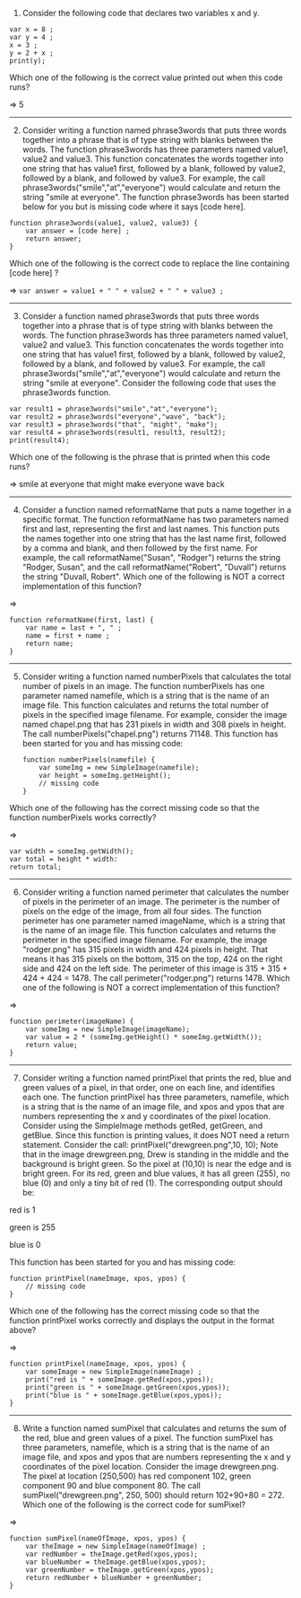 1. Consider the following code that declares two variables x and y. 

  ```
  var x = 8 ;
  var y = 4 ;
  x = 3 ;
  y = 2 + x ;
  print(y);
  ```

Which one of the following is the correct value printed out when this code runs?

=> 5

---

2. Consider writing a function named phrase3words that puts three words together into a phrase that is of type string with blanks between the words. The function phrase3words has three parameters named value1, value2 and value3. This function concatenates the words together into one string that has value1 first, followed by a blank, followed by value2, followed by a blank, and followed by value3.
For example, the call phrase3words("smile","at","everyone") would calculate and return the string "smile at everyone".
The function phrase3words has been started below for you but is missing code where it says [code here].

  ```
  function phrase3words(value1, value2, value3) {
      var answer = [code here] ;          
      return answer;
  }
  ```
Which one of the following is the correct code to replace the line containing  [code here] ?

=> `var answer = value1 + " " + value2 + " " + value3 ;`

---

3. Consider a function named phrase3words that puts three words together into a phrase that is of type string with blanks between the words. The function phrase3words has three parameters named value1, value2 and value3. This function concatenates the words together into one string that has value1 first, followed by a blank, followed by value2, followed by a blank, and followed by value3.
For example, the call phrase3words("smile","at","everyone") would calculate and return the string "smile at everyone".
Consider the following code that uses the phrase3words function. 

  ```
  var result1 = phrase3words("smile","at","everyone");
  var result2 = phrase3words("everyone","wave", "back");
  var result3 = phrase3words("that", "might", "make");
  var result4 = phrase3words(result1, result3, result2);
  print(result4);
  ```

Which one of the following is the phrase that is printed when this code runs?

=> smile at everyone that might make everyone wave back

---

4. Consider a function named reformatName that puts a name together in a specific format.  The function reformatName has two parameters named first and last, representing the first and last names. This function puts the names together into one string that has the last name first, followed by a comma and blank, and then followed by the first name. 
For example, the call reformatName("Susan", "Rodger") returns the string "Rodger, Susan", and the call reformatName("Robert", "Duvall") returns the string "Duvall, Robert".
Which one of the following is NOT a correct implementation of this function?

=>

```
function reformatName(first, last) {
    var name = last + ", " ;
    name = first + name ;
    return name;
}
```

---

5. Consider writing a function named numberPixels that calculates the total number of pixels in an image. The function numberPixels has one parameter named namefile, which is a string that is the name of an image file. This function calculates and returns the total number of pixels in the specified image filename.
For example, consider the image named chapel.png that has 231 pixels in width and 308 pixels in height. The call numberPixels("chapel.png") returns 71148. 
This function has been started for you and has missing code:

    ```
    function numberPixels(namefile) {
        var someImg = new SimpleImage(namefile);
        var height = someImg.getHeight();
        // missing code
    }
    ```

Which one of the following has the correct missing code so that the function numberPixels works correctly?

=>

```
var width = someImg.getWidth();
var total = height * width:
return total;
```

---

6. Consider writing a function named perimeter that calculates the number of pixels in the perimeter of an image. The perimeter is the number of pixels on the edge of the image, from all four sides. The function perimeter has one parameter named imageName, which is a string that is the name of an image file. This function calculates and returns the perimeter in the specified image filename.
For example, the image "rodger.png" has 315 pixels in width and 424 pixels in height. That means it has 315 pixels on the bottom, 315 on the top, 424 on the right side and 424 on the left side. The perimeter of this image is 315 + 315 + 424 + 424 =  1478. The call perimeter("rodger.png") returns 1478.
Which one of the following is NOT a correct implementation of this function?

=>

```
function perimeter(imageName) {
    var someImg = new SimpleImage(imageName);
    var value = 2 * (someImg.getHeight() * someImg.getWidth());
    return value;
}
```

---

7. Consider writing a function named printPixel that prints the red, blue and green values of a pixel, in that order, one on each line, and identifies each one. The function printPixel has three parameters,  namefile, which is a string that is the name of an image file, and xpos and ypos that are numbers representing the x and y coordinates of the pixel location. Consider using the SimpleImage methods getRed, getGreen, and getBlue. Since this function is printing values, it does NOT need a return statement. 
Consider the call: printPixel("drewgreen.png",10, 10);
Note that in the image drewgreen.png, Drew is standing in the middle and the background is bright green. So the pixel at (10,10) is near the edge and is bright green. For its red, green and blue values, it has all green (255), no blue (0)  and only a tiny bit of red (1). The corresponding output should be:

red is 1

green is 255

blue is 0

This function has been started for you and has missing code:

```
function printPixel(nameImage, xpos, ypos) {
    // missing code
}
```

Which one of the following has the correct missing code so that the function printPixel works correctly and displays the output in the format above?

=>

```
function printPixel(nameImage, xpos, ypos) {
    var someImage = new SimpleImage(nameImage) ;
    print("red is " + someImage.getRed(xpos,ypos));
    print("green is " + someImage.getGreen(xpos,ypos));
    print("blue is " + someImage.getBlue(xpos,ypos));
}
```

---

8. Write a function named sumPixel that calculates and returns the sum of the red, blue and green values of a pixel.  The function sumPixel has three parameters,  namefile, which is a string that is the name of an image file, and xpos and ypos that are numbers representing the x and y coordinates of the pixel location.
Consider the image drewgreen.png.  The pixel at location (250,500) has red component 102, green component 90 and blue component 80. The call  sumPixel("drewgreen.png", 250, 500) should return 102+90+80 = 272.
Which one of the following is the correct code for sumPixel?

=>

```
function sumPixel(nameOfImage, xpos, ypos) {
    var theImage = new SimpleImage(nameOfImage) ;
    var redNumber = theImage.getRed(xpos,ypos);
    var blueNumber = theImage.getBlue(xpos,ypos);
    var greenNumber = theImage.getGreen(xpos,ypos);
    return redNumber + blueNumber + greenNumber;
}
```
